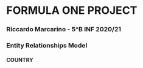 # FORMULA ONE PROJECT
### Riccardo Marcarino - 5^B INF 2020/21

### Entity Relationships Model

#### COUNTRY
